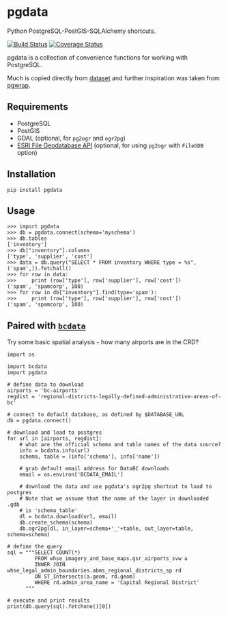 # pgdata

Python PostgreSQL-PostGIS-SQLAlchemy shortcuts.

[![Build Status](https://travis-ci.org/smnorris/pgdata.svg?branch=master)](https://travis-ci.org/smnorris/pgdata) [![Coverage Status](https://coveralls.io/repos/github/smnorris/pgdata/badge.svg?branch=master)](https://coveralls.io/github/smnorris/pgdata?branch=master)

pgdata is a collection of convenience functions for working with PostgreSQL.

Much is copied directly from [dataset](https://dataset.readthedocs.org/) and further inspiration was taken from [pgwrap](https://github.com/paulchakravarti/pgwrap).

## Requirements

- PostgreSQL
- PostGIS
- GDAL (optional, for `pg2ogr` and `ogr2pg`)
- [ESRI File Geodatabase API](http://appsforms.esri.com/products/download/) (optional, for using `pg2ogr` with `FileGDB` option)

## Installation

```
pip install pgdata
```


## Usage

```
>>> import pgdata
>>> db = pgdata.connect(schema='myschema')
>>> db.tables
['inventory']
>>> db["inventory"].columns
['type', 'supplier', 'cost']
>>> data = db.query("SELECT * FROM inventory WHERE type = %s", ('spam',)).fetchall()
>>> for row in data:
>>>     print (row['type'], row['supplier'], row['cost'])
('spam', 'spamcorp', 100)
>>> for row in db["inventory"].find(type='spam'):
>>>     print (row['type'], row['supplier'], row['cost'])
('spam', 'spamcorp', 100)
```


## Paired with [`bcdata`](https://github.com/smnorris/bcdata)

Try some basic spatial analysis - how many airports are in the CRD?

```
import os

import bcdata
import pgdata

# define data to download
airports = 'bc-airports'
regdist = 'regional-districts-legally-defined-administrative-areas-of-bc'

# connect to default database, as defined by $DATABASE_URL
db = pgdata.connect()

# download and load to postgres
for url in [airports, regdist]:
    # what are the official schema and table names of the data source?
    info = bcdata.info(url)
    schema, table = (info['schema'], info['name'])

    # grab default email address for DataBC downloads
    email = os.environ['BCDATA_EMAIL']

    # download the data and use pgdata's ogr2pg shortcut to load to postgres
    # Note that we assume that the name of the layer in downloaded .gdb 
    # is 'schema_table'
    dl = bcdata.download(url, email)
    db.create_schema(schema)
    db.ogr2pg(dl, in_layer=schema+'_'+table, out_layer=table, schema=schema)

# define the query
sql = """SELECT COUNT(*)
         FROM whse_imagery_and_base_maps.gsr_airports_svw a
         INNER JOIN whse_legal_admin_boundaries.abms_regional_districts_sp rd
         ON ST_Intersects(a.geom, rd.geom)
         WHERE rd.admin_area_name = 'Capital Regional District'
      """

# execute and print results
print(db.query(sql).fetchone()[0])

```
